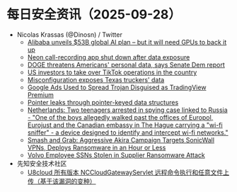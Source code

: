 # 每日安全资讯（2025-09-28）

- Nicolas Krassas (@Dinosn) / Twitter
  - [Alibaba unveils $53B global AI plan – but it will need GPUs to back it up](https://x.com/Dinosn/status/1971870982299439296)
  - [Neon call-recording app shut down after data exposure](https://x.com/Dinosn/status/1971773362935640509)
  - [DOGE threatens Americans' personal data, says Senate Dem report](https://x.com/Dinosn/status/1971773330727526824)
  - [US investors to take over TikTok operations in the country](https://x.com/Dinosn/status/1971773300054675705)
  - [Misconfiguration exposes Texas truckers' data](https://x.com/Dinosn/status/1971773227530891273)
  - [Google Ads Used to Spread Trojan Disguised as TradingView Premium](https://x.com/Dinosn/status/1971773179711586526)
  - [Pointer leaks through pointer-keyed data structures](https://x.com/Dinosn/status/1971773072543043992)
  - [Netherlands: Two teenagers arrested in spying case linked to Russia - "One of the boys allegedly walked past the offices of Europol, Eurojust and the Canadian embassy in The Hague carrying a "wi-fi sniffer" - a device designed to identify and intercept wi-fi networks."](https://x.com/Dinosn/status/1971772771446243520)
  - [Smash and Grab: Aggressive Akira Campaign Targets SonicWall VPNs, Deploys Ransomware in an Hour or Less](https://x.com/Dinosn/status/1971772683626094804)
  - [Volvo Employee SSNs Stolen in Supplier Ransomware Attack](https://x.com/Dinosn/status/1971772583675843024)
- 先知安全技术社区
  - [U8cloud 所有版本 NCCloudGatewayServlet 远程命令执行和任意文件上传（基于该漏洞的变种）](https://xz.aliyun.com/news/19048)
